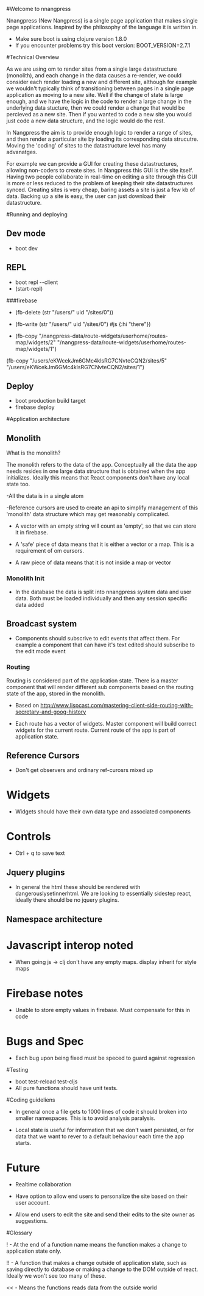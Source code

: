 #Welcome to nnangpress

Nnangpress (New Nangpress) is a single page application that makes single page applications. Inspired by the 
philosophy of the language it is written in. 

- Make sure boot is using clojure version 1.8.0
- If you encounter problems try this boot version: BOOT_VERSION=2.7.1

#Technical Overview

As we are using om to render sites from a single large datastructure (monolith), and each change in the data 
causes a re-render, we could consider each render loading a new and different site, although for example we wouldn't 
typically think of transitioning between pages in a single page application as moving to a new site. Well 
if the change of state is large enough, and we have the logic in the code to render a large change in 
the underlying data stucture, then we could render a change that would be percieved as a new site. 
Then if you wanted to code a new site you would just code a new data structure, and the logic would do the rest. 

In Nangpress the aim is to provide enough logic to render a range of sites, and then render a particular site by 
loading its corresponding data strucutre. Moving the 'coding' of sites to the datastructure level has many advanatges.

For example we can provide a GUI for creating these datastructures, allowing non-coders to create sites. In Nangpress 
this GUI is the site itself. Having two people collaborate in real-time on editing a site through this GUI is more or 
less reduced to the problem of keeping their site datastructures synced. Creating sites is very cheap, baring assets 
a site is just a few kb of data. Backing up a site is easy, the user can just download their datastructure. 

#Running and deploying

## Dev mode
- boot dev

## REPL
- boot repl --client
- (start-repl)

###firebase
- (fb-delete (str "/users/" uid "/sites/0"))
- (fb-write (str "/users/" uid "/sites/0") #js {:hi "there"})

- (fb-copy "/nangpress-data/route-widgets/userhome/routes-map/widgets/2" 
        "/nangpress-data/route-widgets/userhome/routes-map/widgets/1")

(fb-copy "/users/eKWcekJm6GMc4klsRG7CNvteCQN2/sites/5" 
        "/users/eKWcekJm6GMc4klsRG7CNvteCQN2/sites/1")


## Deploy
- boot production build target
- firebase deploy

#Application architecture

## Monolith

What is the monolith? 

The monolith refers to the data of the app. Conceptually all the data the app needs resides in one large data 
structure that is obtained when the app initializes. Ideally this means that React components don't have 
any local state too.  

-All the data is in a single atom

-Reference cursors are used to create an api to simplify management of this 'monolith' data
structure which may get reasonably complicated.

- A vector with an empty string will count as 'empty', so that we can 
store it in firebase. 

- A 'safe' piece of data means that it is either a vector or a map. This is a requirement 
of om cursors.

- A raw piece of data means that it is not inside a map or vector

### Monolith Init

- In the database the data is split into nnangpress system data and user data. Both must be 
loaded individually and then any session specific data added 

## Broadcast system

- Components should subscrive to edit events that affect them. For example a component that
can have it's text edited should subscribe to the edit mode event

### Routing

Routing is considered part of the application state. There is a master component that will render 
different sub components based on the routing state of the app, stored in the monolith.

- Based on http://www.lispcast.com/mastering-client-side-routing-with-secretary-and-goog-history

- Each route has a vector of widgets. Master component will build correct widgets for the
current route. Current route of the app is part of application state.

## Reference Cursors

- Don't get observers and ordinary ref-curosrs mixed up

# Widgets

- Widgets should have their own data type and associated components

# Controls

- Ctrl + q to save text

## Jquery plugins

- In general the html these should be rendered with dangerouslysetinnerhtml.
We are looking to essentially sidestep react, ideally there should be no
jquery plugins.

## Namespace architecture

# Javascript interop noted

- When going js -> clj don't have any empty maps. display inherit for style maps

# Firebase notes

- Unable to store empty values in firebase. Must compensate for this in code

# Bugs and Spec 

- Each bug upon being fixed must be speced to guard against regression

#Testing 

- boot test-reload test-cljs
- All pure functions should have unit tests.

#Coding guideliens 

- In general once a file gets to 1000 lines of code it should broken into smaller namespaces. This is to avoid 
analysis paralysis. 

- Local state is useful for information that we don't want persisted, or for data that we want to rever to a default 
behaviour each time the app starts. 

# Future 

- Realtime collaboration

- Have option to allow end users to personalize the site based on their user account. 

- Allow end users to edit the site and send their edits to the site owner as suggestions.

#Glossary 

! - At the end of a function name means the function makes a change to application state only. 

!! - A function that makes a change outside of application state, such as saving directly to database or 
making a change to the DOM outside of react. Ideally we won't see too many of these.

<< - Means the functions reads data from the outside world

